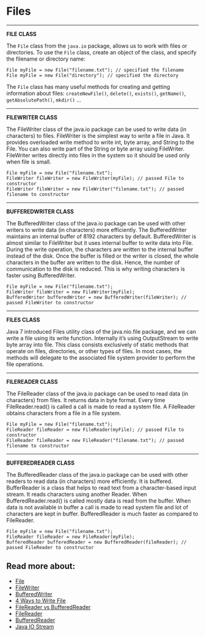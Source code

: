 # Files

---
**FILE CLASS**

The `File` class from the `java.io` package, allows us to work with files or directories. To use the `File` class, create an object of the class, and specify the filename or directory name:

    File myFile = new File("filename.txt"); // specified the filename
    File myFile = new File("directory"); // specified the directory

The `File` class has many useful methods for creating and getting information about files: `createNewFile()`, `delete()`, `exists()`, `getName()`, `getAbsolutePath()`, `mkdir()` ...

---

**FILEWRITER CLASS**

The FileWriter class of the java.io package can be used to write data (in characters) to files. FileWriter is the simplest way to write a file in Java. It provides overloaded write method to write int, byte array, and String to the File. You can also write part of the String or byte array using FileWriter. FileWriter writes directly into files in the system so it should be used only when file is small.

    File myFile = new File("filename.txt");
    FileWriter fileWriter = new FileWriter(myFile); // passed File to constructor
    FileWriter fileWriter = new FileWriter("filename.txt"); // passed filename to constructor

---

**BUFFEREDWRITER CLASS**

The BufferedWriter class of the java.io package can be used with other writers to write data (in characters) more efficiently. The BufferedWriter maintains an internal buffer of 8192 characters by default. BufferedWriter is almost similar to FileWriter but it uses internal buffer to write data into File. During the write operation, the characters are written to the internal buffer instead of the disk. Once the buffer is filled or the writer is closed, the whole characters in the buffer are written to the disk. Hence, the number of communication to the disk is reduced. This is why writing characters is faster using BufferedWriter.

    File myFile = new File("filename.txt");
    FileWriter fileWriter = new FileWriter(myFile); 
    BufferedWriter bufferedWriter = new BufferedWriter(fileWriter); // passed FileWriter to constructor

---

**FILES CLASS**

Java 7 introduced Files utility class of the java.nio.file package, and we can write a file using its write function. Internally it’s using OutputStream to write byte array into file. This class consists exclusively of static methods that operate on files, directories, or other types of files. In most cases, the methods will delegate to the associated file system provider to perform the file operations.

---
**FILEREADER CLASS**

The FileReader class of the java.io package can be used to read data (in characters) from files. It returns data in byte format. Every time FileReader.read() is called a call is made to read a system file. A FileReader obtains characters from a file in a file system.

    File myFile = new File("filename.txt");
    FileReader fileReader = new FileReader(myFile); // passed File to constructor
    FileReader fileReader = new FileReader("filename.txt"); // passed filename to constructor

---

**BUFFEREDREADER CLASS**

The BufferedReader class of the java.io package can be used with other readers to read data (in characters) more efficiently. It is buffered. BufferReader is a class that helps to read text from a character-based input stream. It reads characters using another Reader. When BufferedReader.read() is called mostly data is read from the buffer. When data is not available in buffer a call is made to read system file and lot of characters are kept in buffer. BufferedReader is much faster as compared to FileReader.

    File myFile = new File("filename.txt");
    FileReader fileReader = new FileReader(myFile); 
    BufferedReader bufferedReader = new BufferedReader(fileReader); // passed FileReader to constructor

## Read more about:
- [File](https://www.tutorialspoint.com/java/java_file_class.htm)
- [FileWriter](https://www.programiz.com/java-programming/filewriter)
- [BufferedWriter](https://www.programiz.com/java-programming/bufferedwriter)
- [4 Ways to Write File](https://www.journaldev.com/878/java-write-to-file)
- [FileReader vs BufferedReader](https://www.javamadesoeasy.com/2015/08/difference-between-filereader-and.html)
- [FileReader](https://www.programiz.com/java-programming/filereader)
- [BufferedReader](https://www.programiz.com/java-programming/bufferedreader)
- [Java IO Stream](https://www.studytonight.com/java/java-io-stream.php)